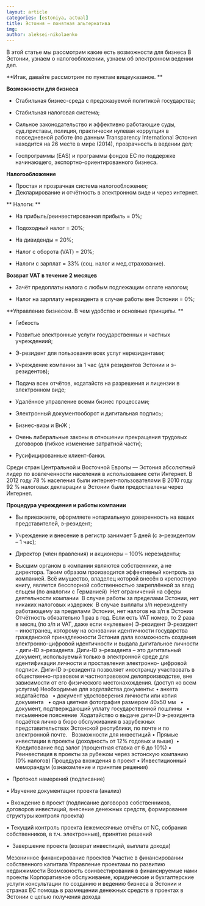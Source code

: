 ```yaml
---
layout: article
categories: [estoniya, actual]
title: Эстония – понятная альтернатива
img: 
author: aleksei-nikolaenko
---
```

В этой статье мы рассмотрим какие есть возможности для бизнеса В Эстонии, узнаем о налогообложении,
узнаем об электронном ведении дел.

**Итак, давайте рассмотрим по пунктам вищеуказаное. **

**Возможности для бизнеса**

* Стабильная бизнес-среда с предсказуемой политикой государства;
* Стабильная налоговая система;
* Сильное законодательство и эффективно работающие суды,
суд.приставы, полиция, практически нулевая коррупция в
повседневной работе (по данным Transparency International
Эстония находится на 26 месте в мире (2014), прозрачность в
ведении дел;

* Госпрограммы (EAS) и программы фондов ЕС по поддержке
начинающего, экспортно-ориентированного бизнеса.

**Налогообложение**

* Простая и прозрачная система налогообложения;
* Декларирование и отчётность в электронном виде и через интернет.

** Налоги: **

* На прибыль/реинвестированная прибыль = 0%;

* Подоходный налог = 20%;

* На дивиденды = 20%;

* Налог с оборота (VAT) = 20%;

* Налоги с зарплат = 33% (соц. налог и мед.страхование). 

**Возврат VAT в течение 2 месяцев**

* Зачёт предоплаты налога с любым подлежащим оплате налогом;

* Налог на зарплату нерезидента в случае работы вне Эстонии = 0%;

**Управление бизнесом. В чем удобство и основные принципы. **

* Гибкость

* Развитые электронные услуги государственных и частных учреждениий;

* Э-резидент для пользования всех услуг нерезидентами;

* Учреждение компании за 1 час (для резидентов Эстонии и э-резидентов);

* Подача всех отчётов, ходатайств на разрешения и лицензии в электронном виде;

* Удалённое управление всеми бизнес процессами;

* Электронный документооборот и дигитальная подпись;

* Бизнес-визы и ВнЖ ; 

* Очень либеральные законы в отношении прекращения трудовых договоров (гибкое изменение затратной части);

* Русифицированные клиент-банки.

Среди стран Центральной и Восточной Европы — Эстония абсолютный лидер по вовлеченности населения
в использование сети Интернет. В 2012 году 78 % населения были интернет-пользователями В 2010 году 92 % налоговых декларации
в Эстонии были предоставлены через Интернет.

**Процедура учреждения и работы компании**

* Вы приезжаете, оформляете нотариальную доверенность на ваших представителей, э-резидент;

* Учреждение и внесение в регистр занимает 5 дней (с э-резидентом – 1 час);

* Директор (член правления) и акционеры – 100% нерезиденты;

* Высшим органом в компании являются собственники, а не директора. Таким образом производится эффективный контроль за компанией.
Всё имущество, владелец которой внесён в крепостную книгу, является бесспорной собственностью закреплённой за влад
ельцем (по аналогии с Германией) 
Нет ограничений на сферы деятельности компании
 В случае работы за пределами Эстонии, нет никаких налоговых издержек 
В случае выплаты з/п нерезиденту работающему за пределами Эстонии, нет налогов на з/п в Эстонии 
Отчётность обязательно 1 раз в год. Если есть VAT номер, то 2 раза в месяц (по з/п и VAT, даже если «нулевые») 
Э-резидент 
Э-резидент – иностранец, которому на основании идентичности государства гражданской принадлежности Эстония дала возможность создания электронно-цифровой идентичности и выдала дигитальное личности - диги-ID э-резидента. 
Диги-ID э-резидента – это дигитальный документ, используемый только в электронной среде для идентификации личности и проставления электронно- цифровой подписи. Диги-ID э-резидента позволяет иностранцу участвовать в общественно-правовом и частноправовом делопроизводстве, вне зависимости от его физического местонахождения. (доступ ко всем услугам) 
Необходимые для ходатайства документы: 
•	анкета ходатайства  
•	документ удостоверения личности или копия документа  
•	одна цветная фотография размером 40х50 мм  
•	документ, подтверждающий уплату государственной пошлины  
•	письменное пояснение  Ходатайство о выдаче диги-ID э-резидента подаётся лично в бюро обслуживания в зарубежных представительствах Эстонской республики, по почте и по электронной почте.  
Возможности для инвестиций
•	Прямые инвестиции в проекты (доходность от 12% годовых и выше) 
•	Кредитование под залог (процентная ставка от 6 до 10%) 
•	Реинвестиция в проекты за рубежом через эстонскую компанию (0% налогов) 
Процедура вхождения в проект
•	Инвестиционный меморандум (ознакомление и принятие решения)

•	 Протокол намерений (подписание) 


•	Изучение документации проекта (анализ) 

•	Вхождение в проект (подписание договоров собственников, договоров инвестиций, внесение денежных средств, формирование структуры контроля проекта) 


•	Текущий контроль проекта (ежемесячные отчёты от NC, собрания собственников, в т.ч. электронные), принятие решений

•	 Завершение проекта (возврат инвестиций, выплата дохода) 


Мезонинное финансирование проектов
Участие в финансировании собственного капитала
Управление проектами по развитию недвижимости
Возможность соинвестирования в финансируемые нами проекты
Корпоративное обслуживание, юридические и бухгалтерские услуги консультации по созданию и
ведению бизнеса в Эстонии и странах ЕС
помощь в размещении денежных средств в проектах в Эстонии с целью получения дохода





